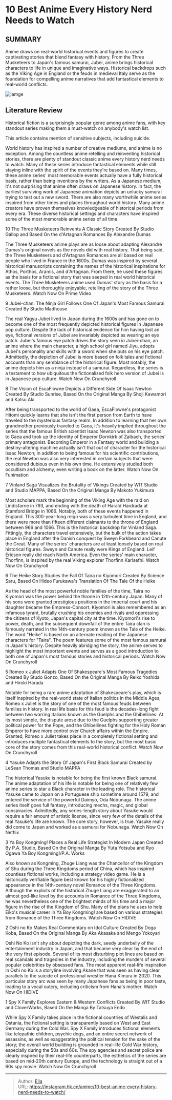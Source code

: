# 10 Best Anime Every History Nerd Needs to Watch


## SUMMARY 


 Anime draws on real-world historical events and figures to create captivating stories that blend fantasy with history. 
 From the Three Musketeers to Japan&#39;s famous samurai, Jubei, anime brings historical characters to life in unique and imaginative ways. 
 Historical backdrops such as the Viking Age in England or the feuds in medieval Italy serve as the foundation for compelling anime narratives that add fantastical elements to real-world conflicts. 

![iamge](https://static1.srcdn.com/wordpress/wp-content/uploads/2023/01/vinland-saga-featured.jpg)

## Literature Review

Historical fiction is a surprisingly popular genre among anime fans, with key standout series making them a must-watch on anybody&#39;s watch list.




This article contains mention of sensitive subjects, including suicide. 

World history has inspired a number of creative mediums, and anime is no exception. Among the countless anime retelling and reinventing historical stories, there are plenty of standout classic anime every history nerd needs to watch. Many of these series introduce fantastical elements while still staying inline with the spirit of the events they&#39;re based on. Many times, these anime series&#39; most memorable events actually have a fully historical basis, rather than being inventions by the writers.
As a Japanese medium, it&#39;s not surprising that anime often draws on Japanese history. In fact, the earliest surviving work of Japanese animation depicts an unlucky samurai trying to test out a new sword. There are also many worthwhile anime series inspired from other times and places throughout world history. Many anime creators have proven themselves knowledgeable of historical periods from every era. These diverse historical settings and characters have inspired some of the most memorable anime series of all time.









 








 10  The Three Musketeers Reinvents A Classic Story 
Created By Studio Gallop and Based On the d&#39;Artagnan Romances By Alexandre Dumas
        

 The Three Musketeers anime plays are as loose about adapting Alexandre Dumas&#39;s original novels as the novels did with real history. That being said, the Three Musketeers and d&#39;Artagnan Romances are all based on real people who lived in France in the 1600s. Dumas was inspired by several historical manuscripts containing the names of the historical inspirations for Athos, Porthos, Aramis, and d&#39;Artagnan. From there, he used these figures as the basis for a fictional story that was seeped in real world historical events. The Three Musketeers anime used Dumas&#39; story as the basis for a rather loose, but thoroughly enjoyable, retelling of the story of the Three Musketeers.
Watch Now On Prime Video





 9  Jubei-chan: The Ninja Girl Follows One Of Japan&#39;s Most Famous Samurai 
Created By Studio Madhouse
        

The real Yagyu Jubei lived in Japan during the 1600s and has gone on to become one of the most frequently depicted historical figures in Japanese pop culture. Despite the lack of historical evidence for him having lost an eye, fictional versions of Jubei are invariably depicted as wearing an eye patch. Jubei&#39;s famous eye patch drives the story seen in Jubei-chan, an anime where the main character, a high school girl named Jiyu, adopts Jubei&#39;s personality and skills with a sword when she puts on his eye patch. Admittedly, the depiction of Jubei is more based on folk tales and fictional accounts than any semblance of the historical figure. Most notably, the anime depicts him as a ninja instead of a samurai. Regardless, the series is a testament to how ubiquitous the fictionalized folk hero version of Jubei is in Japanese pop culture.
Watch Now On Crunchyroll





 8  The Vision of EscaFlowne Depicts a Different Side Of Isaac Newton 
Created By Studio Sunrise, Based On the Original Manga By Shoji Kawamori and Katsu Aki
        

After being transported to the world of Gaea, EscaFlowne&#39;s protagonist Hitomi quickly learns that she isn&#39;t the first person from Earth to have traveled to the mysterious fantasy realm. In addition to learning that her own grandmother previously traveled to Gaea, it&#39;s heavily implied throughout the series that the famous British scientist Isaac Newton was also transported to Gaea and took up the identity of Emperor Dornkirk of Zaibach, the series&#39; primary antagonist.
Becoming Emperor in a Fantasy world and building a destiny-altering machine actually isn&#39;t that out of character for the historical Isaac Newton; in addition to being famous for his scientific contributions, the real Newton was also very interested in certain subjects that were considered dubious even in his own time. He extensively studied both occultism and alchemy, even writing a book on the latter.
Watch Now On Funimation





 7  Vinland Saga Visualizes the Brutality of Vikings 
Created by WIT Studio and Studio MAPPA, Based On the Original Manga By Makoto Yukimura
        

Most scholars mark the beginning of the Viking Age with the raid on Lindisfarne in 793, and ending with the death of Harald Hardrada at Stamford Bridge in 1066. Notably, both of these events happened in England. This 300-year-long reign was a very turbulent time in England, and there were more than fifteen different claimants to the throne of England between 966 and 1066. This is the historical backdrop for Vinland Saga.
Fittingly, the characters travel extensively, but the bulk of the action takes place in England after the Danish conquest by Sweyn Forkbeard and Canute the Great. Many of the series&#39; characters are at least loosely based on real historical figures. Sweyn and Canute really were Kings of England. Leif Ericson really did reach North America. Even the series&#39; main character, Thorfinn, is inspired by the real Viking explorer Thorfinn Karlsefni.
Watch Now On Crunchyroll





 6  The Heike Story Studies the Fall Of Taira no Kiyomori 
Created By Science Saru, Based On Hideo Furukawa&#39;s Translation Of The Tale Of the Heike
        

As the head of the most powerful noble families of the time, Taira no Kiyomori was the power behind the throne in 12th-century Japan. Many of his sons were granted prestigious positions in the imperial court and his daughter became the Empress-Consort. Kiyomori is also remembered as an infamous tyrant, brutally crushing his enemies and rivals and oppressing the citizens of Kyoto, Japan&#39;s capital city at the time.
Kiyomori&#39;s rise to power, death, and the subsequent downfall of the entire Taira clan is famously narrated in the 14th-century poem known as the Tale of the Heike. The word &#34;Heike&#34; is based on an alternate reading of the Japanese characters for &#34;Taira&#34;. The poem features some of the most famous samurai in Japan&#39;s history. Despite heavily abridging the story, the anime serves to highlight the most important events and serves as a good introduction to both one of Japan&#39;s most famous stories and historical periods.
Watch Now On Crunchyroll





 5  Romeo x Juliet Adapts One Of Shakespeare&#39;s Most Famous Tragedies 
Created By Studo Gonzo, Based On the Original Manga By Reiko Yoshida and Hiroki Harada
        

Notable for being a rare anime adaptation of Shakespeare&#39;s play, which is itself inspired by the real-world state of Italian politics in the Middle Ages, Romeo x Juliet is the story of one of the most famous feuds between families in history. In real life basis for this feud is the decades-long fight between two warring Italians known as the Guelphs and the Ghibellines. At its most simple, the dispute arose due to the Guelphs supporting greater political power for the Pope, and the Ghibellines fighting for the Holy Roman Emperor to have more control over Church affairs within the Empire. Granted, Romeo x Juliet takes place in a completely fictional setting and introduces multiple fantastical elements to the story, but the most basic core of the story comes from this real-world historical conflict.
Watch Now On Crunchyroll





 4  Yasuke Adapts the Story Of Japan&#39;s First Black Samurai 
Created by LeSean Thomas and Studio MAPPA
        

The historical Yasuke is notable for being the first known Black samurai. The anime adaptation of his life is notable for being one of relatively few anime series to star a Black character in the leading role. The historical Yasuke came to Japan on a Portuguese ship sometime around 1579, and entered the service of the powerful Daimyo, Oda Nobunaga. The anime series itself goes full fantasy, introducing mechs, magic, and global conspiracies. Admittedly, any series-length story about Yasuke would require a fair amount of artistic license, since very few of the details of the real Yasuke&#39;s life are known. The core story, however, is true. Yasuke really did come to Japan and worked as a samurai for Nobunaga.
Watch Now On Netflix





 3  Ya Boy Kongming! Places a Real Life Strategist In Modern Japan 
Created By P.A. Studio, Based On the Original Manga By Yuta Yotsuba and Ryo Ogawa
       Ya Boy Kongming!/P.A. Works  

Also known as Kongming, Zhuge Liang was the Chancellor of the Kingdom of Shu during the Three Kingdoms period of China, which has inspired countless fictional works, including a strategy video game. He is a historically verifiable figure best known for his highly fictionalized appearance in the 14th-century novel Romance of the Three Kingdoms.
Although the exploits of the historical Zhuge Liang are exaggerated to an almost god-like level by the accounts in Romance of the Three Kingdoms, he was nevertheless one of the brightest minds of his time and a major figure in the rise of the Kingdom of Shu. Many of the plans he uses to help Eiko&#39;s musical career in Ya Boy Kongming! are based on various strategies from Romance of the Three Kingdoms.
Watch Now On HIDIVE





 2  Oshi no Ko Makes Real Commentary on Idol Culture 
Created By Doga Koba, Based On the Original Manga By Aka Akasaka and Mengo Yokoyari
        

Oshi No Ko isn&#39;t shy about depicting the dark, seedy underbelly of the entertainment industry in Japan, and that became very clear by the end of the very first episode. Several of its most disturbing plot lines are based on real scandals and tragedies in the industry, including the murders of several popular celebrities by obsessed fans. The most apparent real-life inspiration in Oshi no Ko is a storyline involving Akane that was seen as having clear parallels to the suicide of professional wrestler Hana Kimura in 2020. This particular story arc was seen by many Japanese fans as being in poor taste, leading to a vocal outcry, including criticism from Hana&#39;s mother.
Watch Now On HIDIVE





 1  Spy X Family Explores Eastern &amp; Western Conflicts 
Created By WIT Studio and CloverWorks, Based On the Manga By Tatsuya Endo
        

While Spy X Family takes place in the fictional countries of Westalis and Ostania, the fictional setting is transparently based on West and East Germany during the Cold War. Spy X Family introduces fictional elements like telepathic children, psychic dogs, and an entire secret network of assassins, as well as exaggerating the political tension for the sake of the story; the overall world building is grounded in real-life Cold War history, especially during the 50s and 60s. The spy agencies and secret police are clearly inspired by their real-life counterparts, the esthetics of the series are based on mid-20th century Europe, and the technology is straight out of a 60s spy movie.
Watch Now On Crunchyroll

---

> Author: [Ella](https://instagram.hk.cn/)  
> URL: https://instagram.hk.cn/anime/10-best-anime-every-history-nerd-needs-to-watch/  


